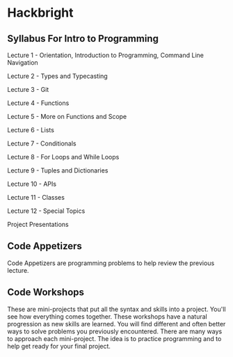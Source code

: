 # Hackbright

## Syllabus For Intro to Programming 

Lecture 1 - Orientation, Introduction to Programming, Command Line Navigation

Lecture 2 - Types and Typecasting

Lecture 3 - Git

Lecture 4 - Functions

Lecture 5 - More on Functions and Scope

Lecture 6 - Lists

Lecture 7 - Conditionals

Lecture 8 - For Loops and While Loops

Lecture 9 - Tuples and Dictionaries

Lecture 10 - APIs

Lecture 11 - Classes

Lecture 12 - Special Topics

Project Presentations

## Code Appetizers
Code Appetizers are programming problems to help review the previous lecture.

## Code Workshops
These are mini-projects that put all the syntax and skills into a project. You'll see how everything comes together. 
These workshops have a natural progression as new skills are learned. You will find different and often better ways to solve problems you previously encountered. There are many ways to approach each mini-project. The idea is to practice programming and to help get ready for your final project. 
